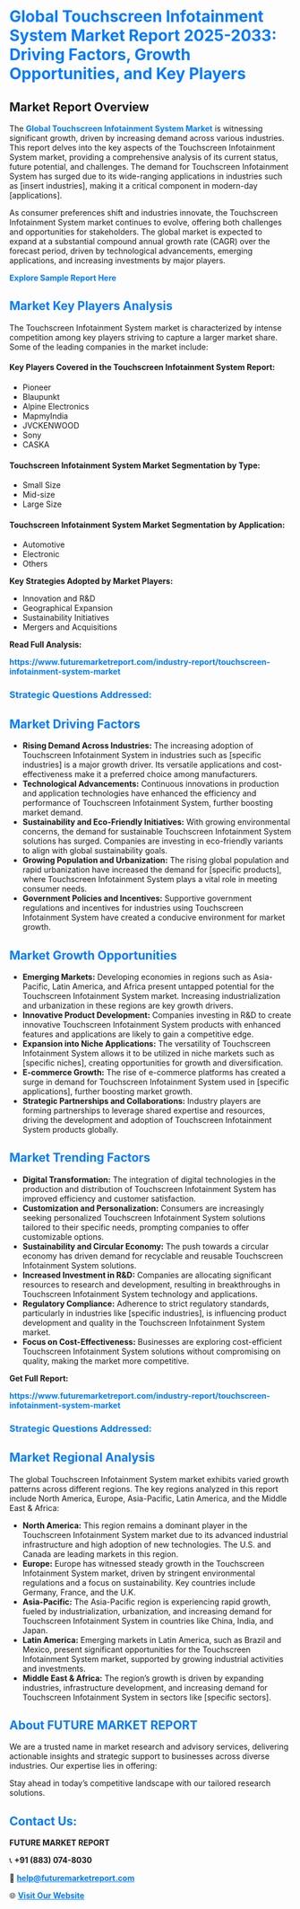 <h1 style="color: #007BFF;">Global Touchscreen Infotainment System Market Report 2025-2033: Driving Factors, Growth Opportunities, and Key Players</h1>

<section id="overview">
<h2>Market Report Overview</h2>
<p>The <a href="https://www.futuremarketreport.com/industry-report/touchscreen-infotainment-system-market" style="color: #007BFF; text-decoration: none;"><strong>Global Touchscreen Infotainment System Market</strong></a> is witnessing significant growth, driven by increasing demand across various industries. This report delves into the key aspects of the Touchscreen Infotainment System market, providing a comprehensive analysis of its current status, future potential, and challenges. The demand for Touchscreen Infotainment System has surged due to its wide-ranging applications in industries such as [insert industries], making it a critical component in modern-day [applications].</p>
<p>As consumer preferences shift and industries innovate, the Touchscreen Infotainment System market continues to evolve, offering both challenges and opportunities for stakeholders. The global market is expected to expand at a substantial compound annual growth rate (CAGR) over the forecast period, driven by technological advancements, emerging applications, and increasing investments by major players.</p>
</section>

<section id="overview">
<p><a href="https://www.futuremarketreport.com/request-sample/reportId=75252" style="color: #007BFF; text-decoration: none;"><strong>Explore Sample Report Here</strong></a></p>
</section>

<section id="key-players">
<h2 style="color: #007BFF;">Market Key Players Analysis</h2>
<p>The Touchscreen Infotainment System market is characterized by intense competition among key players striving to capture a larger market share. Some of the leading companies in the market include:</p>
<h4>Key Players Covered in the Touchscreen Infotainment System Report:</h4>
<ul><li>Pioneer</li><li>Blaupunkt</li><li>Alpine Electronics</li><li>MapmyIndia</li><li>JVCKENWOOD</li><li>Sony</li><li>CASKA</li></ul>
<h4>Touchscreen Infotainment System Market Segmentation by Type:</h4>
<ul><li>Small Size</li><li>Mid-size</li><li>Large Size</li></ul>

<h4>Touchscreen Infotainment System Market Segmentation by Application:</h4>
<ul><li>Automotive</li><li>Electronic</li><li>Others</li></ul>
<p><strong>Key Strategies Adopted by Market Players:</strong></p>
<ul>
<li>Innovation and R&D</li>
<li>Geographical Expansion</li>
<li>Sustainability Initiatives</li>
<li>Mergers and Acquisitions</li>
</ul>
</section>

<section>
<p><strong>Read Full Analysis: </strong></p><a href="https://www.futuremarketreport.com/industry-report/touchscreen-infotainment-system-market" style="color: #007BFF; text-decoration: none;"><strong>https://www.futuremarketreport.com/industry-report/touchscreen-infotainment-system-market</strong></a>
<h3 style="color: #007BFF;">Strategic Questions Addressed:</h3>
</section>

<section id="driving-factors">
<h2 style="color: #007BFF;">Market Driving Factors</h2>
<ul>
<li><strong>Rising Demand Across Industries:</strong> The increasing adoption of Touchscreen Infotainment System in industries such as [specific industries] is a major growth driver. Its versatile applications and cost-effectiveness make it a preferred choice among manufacturers.</li>
<li><strong>Technological Advancements:</strong> Continuous innovations in production and application technologies have enhanced the efficiency and performance of Touchscreen Infotainment System, further boosting market demand.</li>
<li><strong>Sustainability and Eco-Friendly Initiatives:</strong> With growing environmental concerns, the demand for sustainable Touchscreen Infotainment System solutions has surged. Companies are investing in eco-friendly variants to align with global sustainability goals.</li>
<li><strong>Growing Population and Urbanization:</strong> The rising global population and rapid urbanization have increased the demand for [specific products], where Touchscreen Infotainment System plays a vital role in meeting consumer needs.</li>
<li><strong>Government Policies and Incentives:</strong> Supportive government regulations and incentives for industries using Touchscreen Infotainment System have created a conducive environment for market growth.</li>
</ul>
</section>

<section id="growth-opportunities">
<h2 style="color: #007BFF;">Market Growth Opportunities</h2>
<ul>
<li><strong>Emerging Markets:</strong> Developing economies in regions such as Asia-Pacific, Latin America, and Africa present untapped potential for the Touchscreen Infotainment System market. Increasing industrialization and urbanization in these regions are key growth drivers.</li>
<li><strong>Innovative Product Development:</strong> Companies investing in R&D to create innovative Touchscreen Infotainment System products with enhanced features and applications are likely to gain a competitive edge.</li>
<li><strong>Expansion into Niche Applications:</strong> The versatility of Touchscreen Infotainment System allows it to be utilized in niche markets such as [specific niches], creating opportunities for growth and diversification.</li>
<li><strong>E-commerce Growth:</strong> The rise of e-commerce platforms has created a surge in demand for Touchscreen Infotainment System used in [specific applications], further boosting market growth.</li>
<li><strong>Strategic Partnerships and Collaborations:</strong> Industry players are forming partnerships to leverage shared expertise and resources, driving the development and adoption of Touchscreen Infotainment System products globally.</li>
</ul>
</section>

<section id="trending-factors">
<h2 style="color: #007BFF;">Market Trending Factors</h2>
<ul>
<li><strong>Digital Transformation:</strong> The integration of digital technologies in the production and distribution of Touchscreen Infotainment System has improved efficiency and customer satisfaction.</li>
<li><strong>Customization and Personalization:</strong> Consumers are increasingly seeking personalized Touchscreen Infotainment System solutions tailored to their specific needs, prompting companies to offer customizable options.</li>
<li><strong>Sustainability and Circular Economy:</strong> The push towards a circular economy has driven demand for recyclable and reusable Touchscreen Infotainment System solutions.</li>
<li><strong>Increased Investment in R&D:</strong> Companies are allocating significant resources to research and development, resulting in breakthroughs in Touchscreen Infotainment System technology and applications.</li>
<li><strong>Regulatory Compliance:</strong> Adherence to strict regulatory standards, particularly in industries like [specific industries], is influencing product development and quality in the Touchscreen Infotainment System market.</li>
<li><strong>Focus on Cost-Effectiveness:</strong> Businesses are exploring cost-efficient Touchscreen Infotainment System solutions without compromising on quality, making the market more competitive.</li>
</ul>
</section>

<section>
<p><strong>Get Full Report: </strong></p><a href="https://www.futuremarketreport.com/industry-report/touchscreen-infotainment-system-market" style="color: #007BFF; text-decoration: none;"><strong>https://www.futuremarketreport.com/industry-report/touchscreen-infotainment-system-market</strong></a>
<h3 style="color: #007BFF;">Strategic Questions Addressed:</h3>
</section>


<section id="regional-analysis">
<h2 style="color: #007BFF;">Market Regional Analysis</h2>
<p>The global Touchscreen Infotainment System market exhibits varied growth patterns across different regions. The key regions analyzed in this report include North America, Europe, Asia-Pacific, Latin America, and the Middle East & Africa:</p>
<ul>
<li><strong>North America:</strong> This region remains a dominant player in the Touchscreen Infotainment System market due to its advanced industrial infrastructure and high adoption of new technologies. The U.S. and Canada are leading markets in this region.</li>
<li><strong>Europe:</strong> Europe has witnessed steady growth in the Touchscreen Infotainment System market, driven by stringent environmental regulations and a focus on sustainability. Key countries include Germany, France, and the U.K.</li>
<li><strong>Asia-Pacific:</strong> The Asia-Pacific region is experiencing rapid growth, fueled by industrialization, urbanization, and increasing demand for Touchscreen Infotainment System in countries like China, India, and Japan.</li>
<li><strong>Latin America:</strong> Emerging markets in Latin America, such as Brazil and Mexico, present significant opportunities for the Touchscreen Infotainment System market, supported by growing industrial activities and investments.</li>
<li><strong>Middle East & Africa:</strong> The region’s growth is driven by expanding industries, infrastructure development, and increasing demand for Touchscreen Infotainment System in sectors like [specific sectors].</li>
</ul>
</section>

<footer>
<h2 style="color: #007BFF;">About FUTURE MARKET REPORT</h2>
<p>We are a trusted name in market research and advisory services, delivering actionable insights and strategic support to businesses across diverse industries. Our expertise lies in offering:</p>

<p>Stay ahead in today’s competitive landscape with our tailored research solutions.</p>

<h2 style="color: #007BFF;">Contact Us:</h2>
<p><strong>FUTURE MARKET REPORT</strong></p>
<p>📞 <strong>+91 (883) 074-8030</strong></p>
<p>📧 <strong><a href="mailto:help@futuremarketreport.com" style="color: #007BFF;">help@futuremarketreport.com</a></strong></p>
<p>🌐 <strong><a href="https://www.futuremarketreport.com/" style="color: #007BFF;">Visit Our Website</a></strong></p>
</footer>